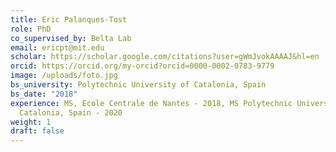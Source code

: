 ```yaml
---
title: Eric Palanques-Tost
role: PhD
co_supervised_by: Belta Lab
email: ericpt@mit.edu
scholar: https://scholar.google.com/citations?user=gWmJvokAAAAJ&hl=en
orcid: https://orcid.org/my-orcid?orcid=0000-0002-0783-9779
image: /uploads/foto.jpg
bs_university: Polytechnic University of Catalonia, Spain
bs_date: "2018"
experience: MS, Ecole Centrale de Nantes - 2018, MS Polytechnic University of
  Catalonia, Spain - 2020
weight: 1
draft: false
---
```

